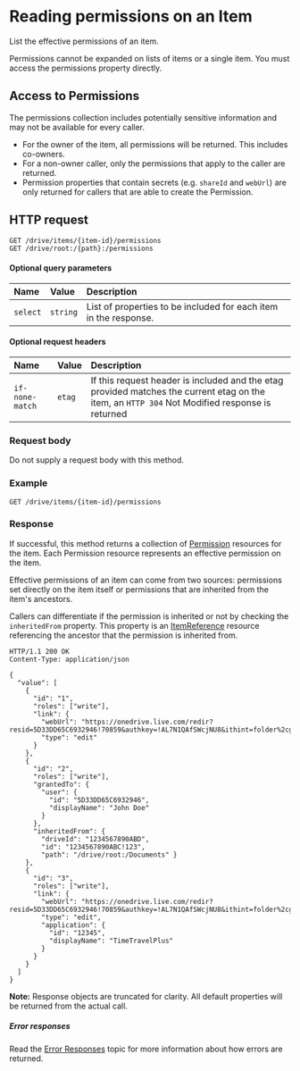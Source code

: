 # Reading permissions on an Item
List the effective permissions of an item.

Permissions cannot be expanded on lists of items or a single item. You must
access the permissions property directly.

## Access to Permissions

The permissions collection includes potentially sensitive information and may not
be available for every caller.

* For the owner of the item, all permissions will be returned. This includes
  co-owners.
* For a non-owner caller, only the permissions that apply to the caller are
  returned.
* Permission properties that contain secrets (e.g. `shareId` and `webUrl`)
  are only returned for callers that are able to create the Permission.


## HTTP request

```
GET /drive/items/{item-id}/permissions
GET /drive/root:/{path}:/permissions
```

#### Optional query parameters
| Name     | Value    | Description                                                                   |
|:---------|:---------|:------------------------------------------------------------------------------|
| `select` | `string` | List of properties to be included for each item in the response. |

#### Optional request headers
| Name     | Value  | Description                 |
|:----------------|:-------|:----------|
| `if-none-match` | `etag` | If this request header is included and the etag provided matches the current etag on the item, an `HTTP 304` Not Modified response is returned |


### Request body
Do not supply a request body with this method.

### Example

<!-- { "blockType": "request", "name": "get-item-permissions" } -->
```
GET /drive/items/{item-id}/permissions
```

### Response

If successful, this method returns a collection of
[Permission](../facets/permission_facet.md) resources for the item. Each Permission
resource represents an effective permission on the item.

Effective permissions of an item can come from two sources: permissions
set directly on the item itself or permissions that are inherited from the item's ancestors.

Callers can differentiate if the permission is inherited or not by checking the
`inheritedFrom` property. This property is an
[ItemReference](../resources/itemReference.md) resource referencing the ancestor that
the permission is inherited from.

<!-- {"blockType": "response", "@odata.type": "oneDrive.permission", "isCollection": true, "truncated": true} -->
```http
HTTP/1.1 200 OK
Content-Type: application/json

{
  "value": [
    {
      "id": "1",
      "roles": ["write"],
      "link": {
        "webUrl": "https://onedrive.live.com/redir?resid=5D33DD65C6932946!70859&authkey=!AL7N1QAfSWcjNU8&ithint=folder%2cgif",
        "type": "edit"
      }
    },
    {
      "id": "2",
      "roles": ["write"],
      "grantedTo": {
        "user": {
          "id": "5D33DD65C6932946",
          "displayName": "John Doe"
        }
      },
      "inheritedFrom": {
        "driveId": "1234567890ABD",
        "id": "1234567890ABC!123",
        "path": "/drive/root:/Documents" }
    },
    {
      "id": "3",
      "roles": ["write"],
      "link": {
        "webUrl": "https://onedrive.live.com/redir?resid=5D33DD65C6932946!70859&authkey=!AL7N1QAfSWcjNU8&ithint=folder%2cgif",
        "type": "edit",
        "application": {
          "id": "12345",
          "displayName": "TimeTravelPlus"
        }
      }
    }
  ]
}
```

**Note:** Response objects are truncated for clarity. All default properties
will be returned from the actual call.


##### Error responses

Read the [Error Responses][error-response] topic for more information about
how errors are returned.

[error-response]: ../misc/errors.md

<!-- {
  "type": "#page.annotation",
  "description": "List an item's permissions",
  "keywords": "permission, permissions, sharing",
  "section": "documentation",
  "tocPath": "Sharing/Permissions"
} -->
